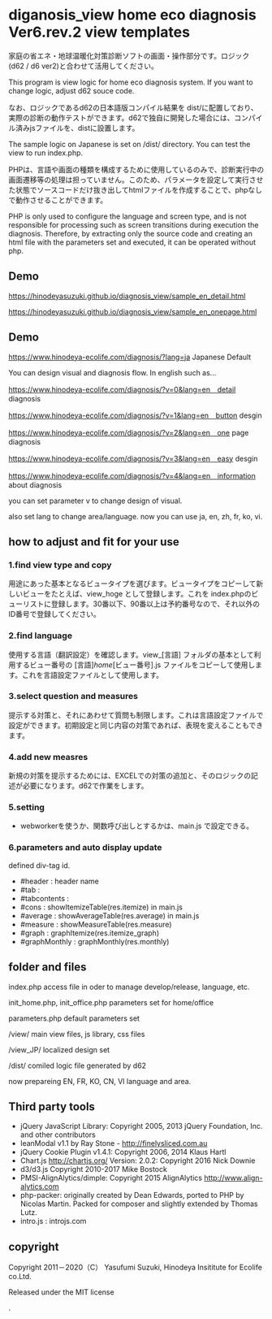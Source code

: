 # diganosis_view home eco diagnosis Ver6.rev.2 view templates

家庭の省エネ・地球温暖化対策診断ソフトの画面・操作部分です。ロジック(d62 / d6 ver2)と合わせて活用してください。

This program is view logic for home eco diagnosis system. If you want to change logic, adjust d62 souce code.

なお、ロジックであるd62の日本語版コンパイル結果を dist/に配置しており、実際の診断の動作テストができます。d62で独自に開発した場合には、コンパイル済みjsファイルを、distに設置します。

The sample logic on Japanese is set on /dist/ directory. You can test the view to run index.php.

PHPは、言語や画面の種類を構成するために使用しているのみで、診断実行中の画面遷移等の処理は担っていません。このため、パラメータを設定して実行させた状態でソースコードだけ抜き出してhtmlファイルを作成することで、phpなしで動作させることができます。

PHP is only used to configure the language and screen type, and is not responsible for processing such as screen transitions during execution the diagnosis. Therefore, by extracting only the source code and creating an html file with the parameters set and executed, it can be operated without php.


## Demo

https://hinodeyasuzuki.github.io/diagnosis_view/sample_en_detail.html

https://hinodeyasuzuki.github.io/diagnosis_view/sample_en_onepage.html

## Demo
https://www.hinodeya-ecolife.com/diagnosis/?lang=ja	Japanese Default

You can design visual and diagnosis flow. In english such as...

https://www.hinodeya-ecolife.com/diagnosis/?v=0&lang=en　detail diagnosis

https://www.hinodeya-ecolife.com/diagnosis/?v=1&lang=en　button desgin

https://www.hinodeya-ecolife.com/diagnosis/?v=2&lang=en　one page diagnosis

https://www.hinodeya-ecolife.com/diagnosis/?v=3&lang=en　easy desgin

https://www.hinodeya-ecolife.com/diagnosis/?v=4&lang=en　information about diagnosis


you can set parameter v to change design of visual.

also set lang to change area/language. now you can use ja, en, zh, fr, ko, vi.


## how to adjust and fit for your use

### 1.find view type and copy

用途にあった基本となるビュータイプを選びます。ビュータイプをコピーして新しいビューをたとえば、view_hoge として登録します。これを index.phpのビューリストに登録します。30番以下、90番以上は予約番号なので、それ以外のID番号で登録してください。

### 2.find language

使用する言語（翻訳設定）を確認します。view_[言語] フォルダの基本として利用するビュー番号の [言語]_home_[ビュー番号].js ファイルをコピーして使用します。これを言語設定ファイルとして使用します。


### 3.select question and measures

提示する対策と、それにあわせて質問も制限します。これは言語設定ファイルで設定ができます。初期設定と同じ内容の対策であれば、表現を変えることもできます。

### 4.add new measres

新規の対策を提示するためには、EXCELでの対策の追加と、そのロジックの記述が必要になります。d62で作業をします。

### 5.setting

- webworkerを使うか、関数呼び出しとするかは、main.js で設定できる。


### 6.parameters and auto display update

defined div-tag id.

- #header : header name
- #tab : 
- #tabcontents : 
- #cons : showItemizeTable(res.itemize) in main.js
- #average : showAverageTable(res.average) in main.js
- #measure : showMeasureTable(res.measure)
- #graph : graphItemize(res.itemize_graph)
- #graphMonthly : graphMonthly(res.monthly)



## folder and files
index.php   access file in oder to manage develop/release, language, etc.

init_home.php, init_office.php  parameters set for home/office

parameters.php  default parameters set

/view/      main view files, js library, css files

/view_JP/  localized design set

/dist/			comiled logic file generated by d62

now prepareing EN, FR, KO, CN, VI language and area.



## Third party tools
* jQuery JavaScript Library: Copyright 2005, 2013 jQuery Foundation, Inc. and other contributors
* leanModal v1.1 by Ray Stone - http://finelysliced.com.au
* jQuery Cookie Plugin v1.4.1: Copyright 2006, 2014 Klaus Hartl
* Chart.js http://chartjs.org/ Version: 2.0.2: Copyright 2016 Nick Downie
* d3/d3.js Copyright 2010-2017 Mike Bostock
* PMSI-AlignAlytics/dimple: Copyright 2015 AlignAlytics http://www.align-alytics.com
* php-packer: originally created by Dean Edwards, ported to PHP by Nicolas Martin. Packed for composer and slightly extended by Thomas Lutz.
* intro.js : introjs.com
 

## copyright
Copyright 2011－2020（C） Yasufumi Suzuki, Hinodeya Insititute for Ecolife co.Ltd.

Released under the MIT license

.

